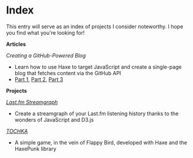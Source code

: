 # Index

This entry will serve as an index of projects I consider noteworthy. I hope you find what you're looking for! 

**Articles**

_Creating a GitHub-Powered Blog_

* Learn how to use Haxe to target JavaScript and create a single-page blog that fetches content via the GitHub API
* <a href="#/contents/content/2015-09-28-17-38-Creating-a-GitHub-Powered-Blog-(1).md">Part 1</a>, <a href="#/contents/content/2015-09-28-21-07-Creating-a-GitHub-Powered-Blog-(2).md">Part 2</a>, <a href="#/contents/content/2015-10-01-12-04-Creating-a-GitHub-Powered-Blog-(3).md">Part 3</a>

**Projects**

[_Last.fm Streamgraph_](http://dstrekelj.github.io/last.fm-streamgraph/)

* Create a streamgraph of your Last.fm listening history thanks to the wonders of JavaScript and D3.js

[_TOCHKA_](http://dstrekelj.github.io/tochka/)

* A simple game, in the vein of Flappy Bird, developed with Haxe and the HaxePunk library